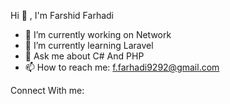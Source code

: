  Hi 👋 , I'm Farshid Farhadi

<!--
**Farshid34/Farshid34** is a ✨ _special_ ✨ repository because its `README.md` (this file) appears on your GitHub profile.
-->
- 🔭 I’m currently working on Network
- 🌱 I’m currently learning Laravel
- 💬 Ask me about C# And PHP
- 📫 How to reach me: f.farhadi9292@gmail.com

Connect With me:




